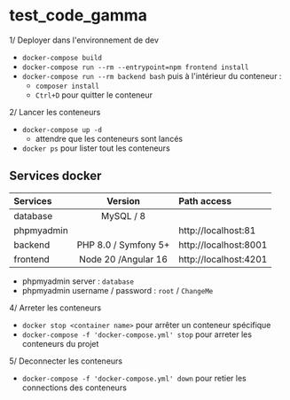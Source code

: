 # test_code_gamma

1/ Deployer dans l'environnement de dev
- `docker-compose build`
- `docker-compose run --rm --entrypoint=npm frontend install`
- `docker-compose run --rm backend bash` puis à l'intérieur du conteneur :
    - `composer install`
    - `Ctrl+D` pour quitter le conteneur

2/ Lancer les conteneurs
- `docker-compose up -d`
    - attendre que les conteneurs sont lancés
- `docker ps` pour lister tout les conteneurs

## Services docker
| Services        | Version               | Path access           |
|:----------------|:---------------------:|:----------------------|
| database        | MySQL / 8             |                       |
| phpmyadmin      |                       | http://localhost:81   |
| backend         | PHP 8.0 / Symfony 5+  | http://localhost:8001 |
| frontend        | Node 20 /Angular 16   | http://localhost:4201 |

- phpmyadmin server : `database`
- phpmyadmin username / password : `root` / `ChangeMe`

4/ Arreter les conteneurs
- `docker stop <container name>` pour arrêter un conteneur spécifique
- `docker-compose -f 'docker-compose.yml' stop` pour arreter les conteneurs du projet

5/ Deconnecter les conteneurs
- `docker-compose -f 'docker-compose.yml' down` pour retier les connections des conteneurs
